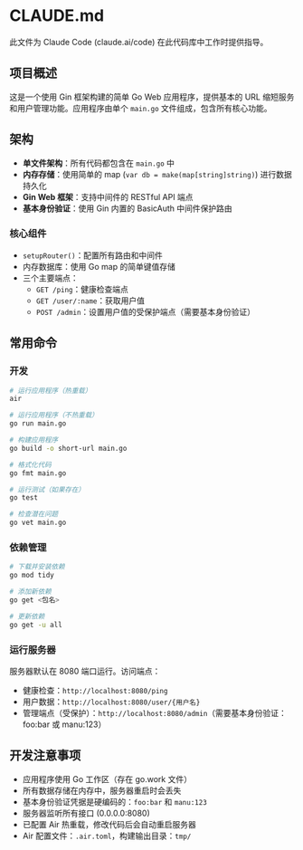 # CLAUDE.md

此文件为 Claude Code (claude.ai/code) 在此代码库中工作时提供指导。

## 项目概述

这是一个使用 Gin 框架构建的简单 Go Web 应用程序，提供基本的 URL 缩短服务和用户管理功能。应用程序由单个 `main.go` 文件组成，包含所有核心功能。

## 架构

- **单文件架构**：所有代码都包含在 `main.go` 中
- **内存存储**：使用简单的 map (`var db = make(map[string]string)`) 进行数据持久化
- **Gin Web 框架**：支持中间件的 RESTful API 端点
- **基本身份验证**：使用 Gin 内置的 BasicAuth 中间件保护路由

### 核心组件

- `setupRouter()`：配置所有路由和中间件
- 内存数据库：使用 Go map 的简单键值存储
- 三个主要端点：
  - `GET /ping`：健康检查端点
  - `GET /user/:name`：获取用户值
  - `POST /admin`：设置用户值的受保护端点（需要基本身份验证）

## 常用命令

### 开发
```bash
# 运行应用程序（热重载）
air

# 运行应用程序（不热重载）
go run main.go

# 构建应用程序
go build -o short-url main.go

# 格式化代码
go fmt main.go

# 运行测试（如果存在）
go test

# 检查潜在问题
go vet main.go
```

### 依赖管理
```bash
# 下载并安装依赖
go mod tidy

# 添加新依赖
go get <包名>

# 更新依赖
go get -u all
```

### 运行服务器
服务器默认在 8080 端口运行。访问端点：
- 健康检查：`http://localhost:8080/ping`
- 用户数据：`http://localhost:8080/user/{用户名}`
- 管理端点（受保护）：`http://localhost:8080/admin`（需要基本身份验证：foo:bar 或 manu:123）

## 开发注意事项

- 应用程序使用 Go 工作区（存在 go.work 文件）
- 所有数据存储在内存中，服务器重启时会丢失
- 基本身份验证凭据是硬编码的：`foo:bar` 和 `manu:123`
- 服务器监听所有接口 (0.0.0.0:8080)
- 已配置 Air 热重载，修改代码后会自动重启服务器
- Air 配置文件：`.air.toml`，构建输出目录：`tmp/`